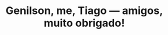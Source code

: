 ---
title: 'Genilson, me, Tiago — amigos, muito obrigado!'
location: ''
tags: [all, 2012]
categories: [brazil-by-bicycle-2012]
---
